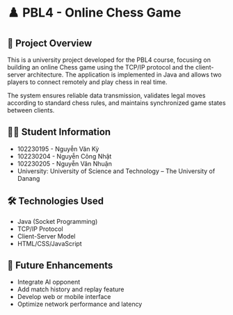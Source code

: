 # ♟️ PBL4 - Online Chess Game

## 📌 Project Overview
This is a university project developed for the PBL4 course, focusing on building an online Chess game using the TCP/IP protocol and the client-server architecture. The application is implemented in Java and allows two players to connect remotely and play chess in real time.

The system ensures reliable data transmission, validates legal moves according to standard chess rules, and maintains synchronized game states between clients.

## 👨‍🎓 Student Information
- 102230195 - Nguyễn Văn Kỳ
- 102230204 - Nguyễn Công Nhật
- 102230205 - Nguyễn Văn Nhuận
- University: University of Science and Technology – The University of Danang

## 🛠️ Technologies Used
- Java (Socket Programming)
- TCP/IP Protocol
- Client-Server Model
- HTML/CSS/JavaScript
 

## 🚀 Future Enhancements
- Integrate AI opponent  
- Add match history and replay feature  
- Develop web or mobile interface  
- Optimize network performance and latency  


